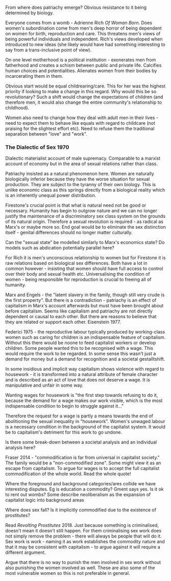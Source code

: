 From where does patriachy emerge? Obvious resistance to it being determined by biology. 

Everyone comes from a womb - Adrienne Rich _Of Woman Born_. Does women's subordination come from men's deep horror of being dependent on women for birth, reproduction and care. This threatens men's views of being powerful individuals and independent. Rich's views developed when introduced to new ideas (she likely would have had something interesting to say from a trans-inclusive point of view).

On one level motherhood is a political institution - exonerates men from fatherhood and creates a schism between public and private life. Calcifies human choices and potentialities. Alienates women from their bodies by incarcerating them in them.

Obvious start would be equal childrearing/care. This for her was the highest priority if looking to make a change in this regard. Why would this be so revolutionary? Such a shift would change the expectations of children (and therefore men, it would also change the entire community's relationship to childhood).

Women also need to change how they deal with adult men in their lives - need to expect them to behave like equals with regard to childcare (not praising for the slightest effort etc). Need to refuse them the traditional separation between "love" and "work".

### The Dialectic of Sex 1970
Dialectic materialist account of male supremacy. Comparable to a marxist account of economy but in the area of sexual relations rather than class.

Patriachy insisted as a natural phenomenon here. Women are naturally biologically inferior because they have the worse situation for sexual production. They are subject to the tyranny of their own biology. This is unlike economic class as this springs directly from a biological reality which is an inherently unequal power distribution.

Firestone's crucial point is that what is natural need not be good or necessary. Humanity has begin to outgrow nature and we can no longer justify the maintenance of a discriminatory sex class system on the grounds of its natural origin. Therefore a sexual revolution is required - as radical as Marx's or maybe more so. End goal would be to eliminate the sex distinction itself - genital differences should no longer matter culturally.

Can the "sexual state" be modelled similarly to Marx's economics state? Do models such as abdication potentially parallel here?

For Rich it is men's unconscious relationship to women but for Firestone it is raw relations based on biological sex differences. Both have a lot in common however - insisting that women should have full access to control over their body and sexual health etc. Universalising the condition of women - being responsible for reproduction is crucial to freeing all of humanity.

Marx and Engels - the "latent slavery in the family, though still very crude is the first property". But there is a contradiction - patriachy is an effect of capitalism in Marx's account afterwards but must have been brought about before capitalism. Seems like capitalism and patriachy are not directly dependent or causal to each other. But there are reasons to believe that they are related or support each other. Eisenstein 1977.

Federici 1975 - the reproductive labour typically produced by working-class women such as caring for children is an indispensable feature of capitalism. Without this there would be noone to feed capitalist workers or develop children. Some people wanted this to be recognised with a wage. This would require the work to be regarded. In some sense this wasn't just a demand for money but a demand for recognition and a societal gestalltshift.

In some insidious and implicit way capitalism shows violence with regard to housework - it is transformed into a natural attribute of female character and is described as an act of love that does not deserve a wage. It is manipulative and unfair in some way.

Wanting wages for housework is "the first step towards refusing to do it, because the demand for a wage makes our work visible, which is the most indispensable condition to begin to struggle against it..."

Therefore the request for a wage is partly a means towards the end of abolitioning the sexual inequality in "housework". Women's unwaged labour is a necessary condition in the background of the capitalist system. It would be to capitalism's detriment for this work to go undone. 

Is there some break-down between a societal analysis and an individual analysis here?

Fraser 2014 - "commodification is far from universal in capitalist society." The family would be a "non-commodified zone". Some might view it as an escape from capitalism. To argue for wages is to accept the full capitalist commodification of the whole world. Read the whole quote!

Where the foreground and background categories/ares collide we have interesting disputes. Eg is education a commodity? Gment says yes. Is it ok to rent out wombs? Some describe neoliberalism as the expansion of capitalist logic into background areas

Where does sex fall? Is it implicitly commodified due to the existence of prostitutes?

Read _Revolting Prostitutes_ 2018. Just because something is criminalised, doesn't mean it doesn't still happen. For them criminalising sex work does not simply remove the problem - there will always be people that will do it. Sex work is work - naming it as work establishes the commodity nature and that it may be consistent with capitalism - to argue against it will require a different argument.

Argue that there is no way to punish the men involved in sex work without also punishing the women involved as well. These are also some of the most vulnerable women so this is not preferable in general.

